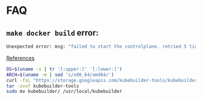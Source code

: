 # FAQ

## `make docker build` error:

```bash
Unexpected error: msg: "failed to start the controlplane. retried 5 times: fork/exec /usr/local/kubebuilder/bin/etcd: no such file or directory"
```

[References](https://github.com/kubernetes-sigs/kubebuilder/issues/1599)

```bash
OS=$(uname -s | tr '[:upper:]' '[:lower:]')
ARCH=$(uname -m | sed 's/x86_64/amd64/')
curl -fsL "https://storage.googleapis.com/kubebuilder-tools/kubebuilder-tools-1.16.4-${OS}-${ARCH}.tar.gz" -o kubebuilder-tools
tar -zvxf kubebuilder-tools
sudo mv kubebuilder/ /usr/local/kubebuilder
```